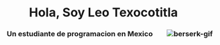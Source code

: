 <h1 align="center"> Hola, Soy Leo Texocotitla </h1>
<h3 align="center"> 
  Un estudiante de programacion en Mexico
</3>
<img src="https://www.google.com/url?sa=i&url=https%3A%2F%2Fthresholds-of-transformation.blog%2F2021%2F12%2F30%2Fberserk-the-game%2F&psig=AOvVaw3_u739UrgOen-adbU97vOg&ust=1649352673802000&source=images&cd=vfe&ved=0CAcQjRxqFwoTCMi60dr7__YCFQAAAAAdAAAAABAT"
    alt="berserk-gif" align="right" />
